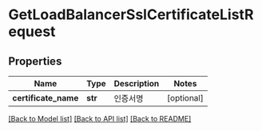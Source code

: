 # GetLoadBalancerSslCertificateListRequest

## Properties
Name | Type | Description | Notes
------------ | ------------- | ------------- | -------------
**certificate_name** | **str** | 인증서명 | [optional] 

[[Back to Model list]](../README.md#documentation-for-models) [[Back to API list]](../README.md#documentation-for-api-endpoints) [[Back to README]](../README.md)


